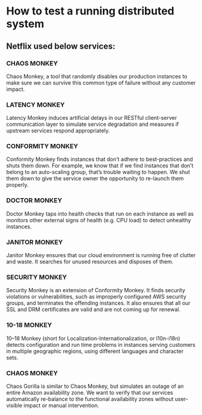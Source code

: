 # How to test a running distributed system

## Netflix used below services:

### CHAOS MONKEY ###
Chaos Monkey, a tool that randomly disables our production instances to make sure
we can survive this common type of failure without any customer impact.

### LATENCY MONKEY ###
Latency Monkey induces artificial delays in our RESTful client-server communication layer to simulate service degradation and measures if upstream services
respond appropriately.

### CONFORMITY MONKEY ###
Conformity Monkey finds instances that don’t adhere to best-practices and
shuts them down. For example, we know that if we find instances that don’t belong to an
auto-scaling group, that’s trouble waiting to happen. We shut them down to give the service
owner the opportunity to re-launch them properly.

### DOCTOR MONKEY ###
Doctor Monkey taps into health checks that run on each instance as well as
monitors other external signs of health (e.g. CPU load) to detect unhealthy instances.

### JANITOR MONKEY ###
Janitor Monkey ensures that our cloud environment is running free of 
clutter and waste. It searches for unused resources and disposes of them.

### SECURITY MONKEY ###
Security Monkey is an extension of Conformity Monkey. It finds security
violations or vulnerabilities, such as improperly configured AWS security groups, and
terminates the offending instances. It also ensures that all our SSL and DRM certificates
are valid and are not coming up for renewal.

### 10-18 MONKEY ###
10–18 Monkey (short for Localization-Internationalization, or l10n-i18n)
detects configuration and run time problems in instances serving customers in multiple
geographic regions, using different languages and character sets.

### CHAOS MONKEY ###
Chaos Gorilla is similar to Chaos Monkey, but simulates an outage of an
entire Amazon availability zone. We want to verify that our services automatically re-balance
to the functional availability zones without user-visible impact or manual intervention.

